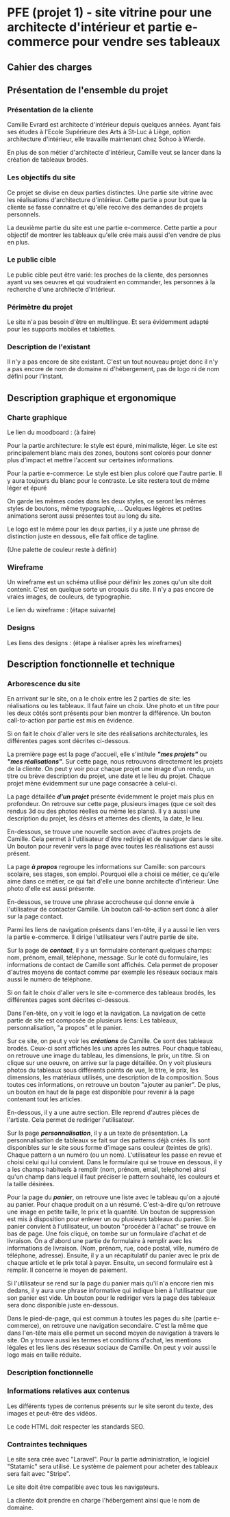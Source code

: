 # PFE (projet 1) - site vitrine pour une architecte d'intérieur et partie e-commerce pour vendre ses tableaux

## Cahier des charges

## Présentation de l'ensemble du projet
### Présentation de la cliente

Camille Evrard est architecte d'intérieur depuis quelques années. Ayant fais ses études à l'Ecole Supérieure des Arts à St-Luc à Liège,
option architecture d'intérieur, elle travaille maintenant chez Sohoo à Wierde. 

En plus de son métier d'architecte d'intérieur, Camille veut se lancer dans la création de tableaux brodés.

### Les objectifs du site

Ce projet se divise en deux parties distinctes. 
Une partie site vitrine avec les réalisations d'architecture d'intérieur. Cette partie a pour but que la cliente se fasse connaitre
et qu'elle recoive des demandes de projets personnels. 

La deuxième partie du site est une partie e-commerce. 
Cette partie a pour objectif de montrer les tableaux qu'elle crée mais aussi d'en vendre de plus en plus.


### Le public cible

Le public cible peut être varié:
les proches de la cliente, des personnes ayant vu ses oeuvres et qui voudraient en commander, 
les personnes à la recherche d'une architecte d'intérieur.

### Périmètre du projet

Le site n'a pas besoin d'être en multilingue. Et sera évidemment adapté pour les supports mobiles et tablettes.

### Description de l'existant

Il n'y a pas encore de site existant.
C'est un tout nouveau projet donc il n'y a pas encore de nom de domaine ni d'hébergement, pas de logo ni de nom défini pour l'instant.

## Description graphique et ergonomique
### Charte graphique

Le lien du moodboard : (à faire)

Pour la partie architecture: le style est épuré, minimaliste, léger. Le site est principalement blanc mais des zones, boutons
sont colorés pour donner plus d'impact et mettre l'accent sur certaines informations.

Pour la partie e-commerce: Le style est bien plus coloré que l'autre partie. Il y aura toujours du blanc pour le contraste.
Le site restera tout de même léger et épuré

On garde les mêmes codes dans les deux styles, ce seront les mêmes styles de boutons, même typographie, ...
Quelques légères et petites animations seront aussi présentes tout au long du site.

Le logo est le même pour les deux parties, il y a juste une phrase de distinction juste en dessous, elle fait office de tagline.

(Une palette de couleur reste à définir)

### Wireframe

Un wireframe est un schéma utilisé pour définir les zones qu'un site doit contenir.
C'est en quelque sorte un croquis du site. Il n'y a pas encore de vraies images, de couleurs, de typographie.

Le lien du wireframe : (étape suivante)

### Designs

Les liens des designs : (étape à réaliser après les wireframes)


## Description fonctionnelle et technique
### Arborescence du site

En arrivant sur le site, on a le choix entre les 2 parties de site: les réalisations ou les tableaux. 
Il faut faire un choix. Une photo et un titre pour les deux côtés sont présents pour bien montrer la différence.
Un bouton call-to-action par partie est mis en évidence. 

Si on fait le choix d'aller vers le site des réalisations architecturales, les différentes pages sont décrites ci-dessous.

La première page est la page d'accueil, elle s'intitule ***"mes projets"*** ou ***"mes réalisations"***. 
Sur cette page, nous retrouvons directement les projets de la cliente. On peut y voir pour chaque projet une image d'un rendu, 
un titre ou brève description du projet, une date et le lieu du projet.
Chaque projet mène évidemment sur une page consacrée à celui-ci. 

La page détaillée ***d'un projet*** présente évidemment le projet mais plus en profondeur.
On retrouve sur cette page, plusieurs images (que ce soit des rendus 3d ou des photos réelles ou même les plans).
Il y a aussi une description du projet, les désirs et attentes des clients, la date, le lieu. 

En-dessous, se trouve une nouvelle section avec d'autres projets de Camille. Cela permet à l'utilisateur d'être redirigé 
et de naviguer dans le site. Un bouton pour revenir vers la page avec toutes les réalisations est aussi présent. 

La page ***à propos*** regroupe les informations sur Camille: son parcours scolaire, ses stages, son emploi. 
Pourquoi elle a choisi ce métier, ce qu'elle aime dans ce métier, ce qui fait d'elle une bonne architecte d'intérieur. 
Une photo d'elle est aussi présente. 

En-dessous, se trouve une phrase accrocheuse qui donne envie à l'utilisateur de contacter Camille. Un bouton call-to-action sert donc à aller sur la page contact.

Parmi les liens de navigation présents dans l'en-tête, il y a aussi le lien vers la partie e-commerce. 
Il dirige l'utilisateur vers l'autre partie de site. 

Sur la page de ***contact***, il y a un formulaire contenant quelques champs: nom, prénom, email, téléphone, message. 
Sur le coté du formulaire, les informations de contact de Camille sont affichés. Cela permet de proposer d'autres 
moyens de contact comme par exemple les réseaux sociaux mais aussi le numéro de téléphone. 


Si on fait le choix d'aller vers le site e-commerce des tableaux brodés, les différentes pages sont décrites ci-dessous.

Dans l'en-tête, on y voit le logo et la navigation. 
La navigation de cette partie de site est composée de plusieurs liens: Les tableaux, personnalisation, "a propos" et le panier.

Sur ce site, on peut y voir les ***créations*** de Camille. Ce sont des tableaux brodés.
Ceux-ci sont affichés les uns après les autres. Pour chaque tableau, on retrouve une image du tableau, les dimensions,
le prix, un titre.
Si on clique sur une oeuvre, on arrive sur la page détaillée. On y voit plusieurs photos du tableaux sous différents points de vue,
le titre, le prix, les dimensions, les matériaux utilisés, une description de la composition. Sous toutes ces informations, 
on retrouve un bouton "ajouter au panier". De plus, un bouton en haut de la page est disponible pour revenir à la page contenant tout les articles.

En-dessous, il y a une autre section. Elle reprend d'autres pièces de l'artiste. Cela permet de rediriger l'utilisateur. 

Sur la page ***personnalisation***, il y a un texte de présentation. 
La personnalisation de tableaux se fait sur des patterns déjà créés. 
Ils sont disponibles sur le site sous forme d'image sans couleur (teintes de gris). Chaque pattern a un numéro 
(ou un nom). L'utilisateur les passe en revue et choisi celui qui lui convient.
Dans le formulaire qui se trouve en dessous, il y a les champs habituels à remplir (nom, prénom, email, telephone) 
ainsi qu'un champ dans lequel il faut préciser le pattern souhaité, les couleurs et la taille désirées.

Pour la page du ***panier***, on retrouve une liste avec le tableau qu'on a ajouté au panier. Pour chaque produit on 
a un résumé. C'est-à-dire qu'on retrouve une image en petite taille, le prix et la quantité. Un bouton de suppression 
est mis à disposition pour enlever un ou plusieurs tableaux du panier. 
Si le panier convient à l'utilisateur, un bouton "procéder à l'achat" se trouve en bas de page. Une fois cliqué, on tombe sur 
un formulaire d'achat et de livraison. 
On a d'abord une partie de formulaire à remplir avec les informations de livraison. (Nom, prénom, rue, code postal, 
ville, numéro de téléphone, adresse). 
Ensuite, il y a un récapitulatif du panier avec le prix de chaque article et le prix total à payer.
Ensuite, un second formulaire est à remplir. Il concerne le moyen de paiement.

Si l'utilisateur se rend sur la page du panier mais qu'il n'a encore rien mis dedans, il y aura une phrase informative
qui indique bien à l'utilisateur que son panier est vide. Un bouton pour le rediriger vers la page des tableaux sera
donc disponible juste en-dessous.

Dans le pied-de-page, qui est commun à toutes les pages du site (partie e-commerce), on retrouve une navigation secondaire.
C'est la même que dans l'en-tête mais elle permet un second moyen de navigation à travers le site. On y trouve aussi 
les termes et conditions d'achat, les mentions légales et les liens des réseaux sociaux de Camille. On peut y voir aussi le logo
mais en taille réduite.

### Description fonctionnelle
### Informations relatives aux contenus
Les différents types de contenus présents sur le site seront du texte, des images et peut-être des vidéos.

Le code HTML doit respecter les standards SEO.

### Contraintes techniques
Le site sera crée avec "Laravel". Pour la partie administration, le logiciel "Statamic" sera utilisé.
Le système de paiement pour acheter des tableaux sera fait avec "Stripe".

Le site doit être compatible avec tous les navigateurs.

La cliente doit prendre en charge l'hébergement ainsi que le nom de domaine.

